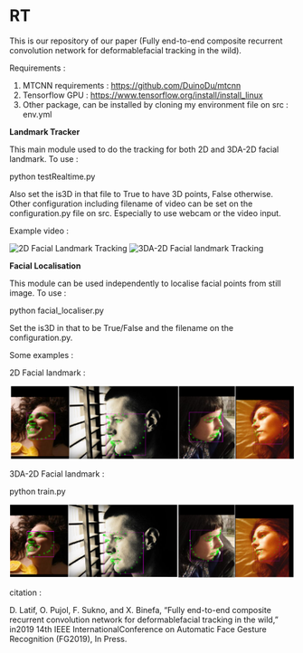 # RT

This is our repository of our paper (Fully  end-to-end composite recurrent convolution network for deformablefacial tracking in the wild). 

Requirements : 
1. MTCNN requirements : https://github.com/DuinoDu/mtcnn
2. Tensorflow GPU : https://www.tensorflow.org/install/install_linux
3. Other package, can be installed by cloning my environment file on src : env.yml

<b> Landmark Tracker </b>

This main module used to do the tracking for both 2D and 3DA-2D facial landmark. To use : 
  
  python testRealtime.py
 
Also set the is3D in that file to True to have 3D points, False otherwise. Other configuration including filename of video can be set on the configuration.py file on src. Especially to use webcam or the video input. 

Example video : 

![2D Facial Landmark Tracking](trumpShort.gif)
![3DA-2D Facial landmark Tracking](obamaShort.gif)

<b> Facial Localisation </b>

This module can be used independently to localise facial points from still image. To use : 

  python facial_localiser.py 
  
Set the is3D in that to be True/False and the filename on the configuration.py.

Some examples : 

2D Facial landmark : 

![Localisation example of 2D landmark](2d.png)

3DA-2D Facial landmark : 

python train.py

![Localisation example of 3DA-2D landmark](3d.png)

citation : 

D.  Latif,  O.  Pujol,  F.  Sukno,  and  X.  Binefa,  “Fully  end-to-end composite recurrent convolution network for deformablefacial tracking in the wild,” in2019 14th IEEE InternationalConference on Automatic Face Gesture Recognition (FG2019), In Press.
